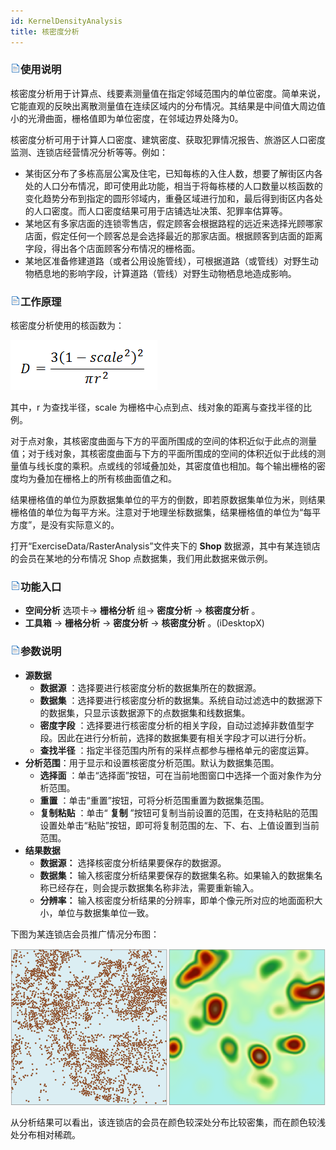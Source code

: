 ```yaml
---
id: KernelDensityAnalysis
title: 核密度分析
---
```

### ![](../../img/read.gif)使用说明

核密度分析用于计算点、线要素测量值在指定邻域范围内的单位密度。简单来说，它能直观的反映出离散测量值在连续区域内的分布情况。其结果是中间值大周边值小的光滑曲面，栅格值即为单位密度，在邻域边界处降为0。

核密度分析可用于计算人口密度、建筑密度、获取犯罪情况报告、旅游区人口密度监测、连锁店经营情况分析等等。例如：

  * 某街区分布了多栋高层公寓及住宅，已知每栋的入住人数，想要了解街区内各处的人口分布情况，即可使用此功能，相当于将每栋楼的人口数量以核函数的变化趋势分布到指定的圆形邻域内，重叠区域进行加和，最后得到街区内各处的人口密度。而人口密度结果可用于店铺选址决策、犯罪率估算等。
  * 某地区有多家店面的连锁零售店，假定顾客会根据路程的远近来选择光顾哪家店面，假定任何一个顾客总是会选择最近的那家店面。根据顾客到店面的距离字段，得出各个店面顾客分布情况的栅格面。
  * 某地区准备修建道路（或者公用设施管线），可根据道路（或管线）对野生动物栖息地的影响字段，计算道路（管线）对野生动物栖息地造成影响。

### ![](../../img/read.gif)工作原理

核密度分析使用的核函数为：

![](img/KernelDensityFormula.png)  
 
  
其中，r 为查找半径，scale 为栅格中心点到点、线对象的距离与查找半径的比例。

对于点对象，其核密度曲面与下方的平面所围成的空间的体积近似于此点的测量值；对于线对象，其核密度曲面与下方的平面所围成的空间的体积近似于此线的测量值与线长度的乘积。点或线的邻域叠加处，其密度值也相加。每个输出栅格的密度均为叠加在栅格上的所有核曲面值之和。

结果栅格值的单位为原数据集单位的平方的倒数，即若原数据集单位为米，则结果栅格值的单位为每平方米。注意对于地理坐标数据集，结果栅格值的单位为“每平方度”，是没有实际意义的。

打开“ExerciseData/RasterAnalysis”文件夹下的 **Shop** 数据源，其中有某连锁店的会员在某地的分布情况 Shop
点数据集，我们用此数据来做示例。

### ![](../../img/read.gif)功能入口

  * **空间分析** 选项卡-> **栅格分析** 组-> **密度分析** -> **核密度分析** 。
  * **工具箱** -> **栅格分析** -> **密度分析** -> **核密度分析** 。(iDesktopX) 

### ![](../../img/read.gif)参数说明

  * **源数据**
    * **数据源** ：选择要进行核密度分析的数据集所在的数据源。
    * **数据集** ：选择要进行核密度分析的数据集。系统自动过滤选中的数据源下的数据集，只显示该数据源下的点数据集和线数据集。
    * **密度字段** ：选择要进行核密度分析的相关字段，自动过滤掉非数值型字段。因此在进行分析前，选择的数据集要有相关字段才可以进行分析。
    * **查找半径** ：指定半径范围内所有的采样点都参与栅格单元的密度运算。
  * **分析范围**：用于显示和设置核密度分析范围。默认为数据集范围。
    * **选择面** ：单击“选择面”按钮，可在当前地图窗口中选择一个面对象作为分析范围。
    * **重置** ：单击“重置”按钮，可将分析范围重置为数据集范围。
    * **复制粘贴** ：单击“ **复制** ”按钮可复制当前设置的范围，在支持粘贴的范围设置处单击“粘贴”按钮，即可将复制范围的左、下、右、上值设置到当前范围。
  * **结果数据**
    * **数据源：** 选择核密度分析结果要保存的数据源。
    * **数据集：** 输入核密度分析结果要保存的数据集名称。如果输入的数据集名称已经存在，则会提示数据集名称非法，需要重新输入。
    * **分辨率：** 输入核密度分析结果的分辨率，即单个像元所对应的地面面积大小，单位与数据集单位一致。

下图为某连锁店会员推广情况分布图：

![](img/KernelDensityAnalysisResult.png)  

从分析结果可以看出，该连锁店的会员在颜色较深处分布比较密集，而在颜色较浅处分布相对稀疏。
